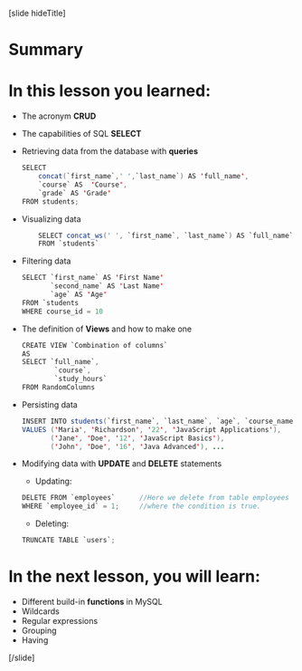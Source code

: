 [slide hideTitle]
# Summary

# In this lesson you learned:

- The acronym **CRUD**
- The capabilities of SQL **SELECT**

- Retrieving data from the database with **queries**

    ```Java
    SELECT
        concat(`first_name`,' ',`last_name`) AS 'full_name',
        `course` AS  'Course',  
        `grade` AS 'Grade'
    FROM students;
    ```

- Visualizing data

    ```java
        SELECT concat_ws(' ', `first_name`, `last_name`) AS `full_name`
        FROM `students`
    ```

- Filtering data

    ```java
    SELECT `first_name` AS 'First Name'
           `second_name` AS 'Last Name'
           `age` AS 'Age'
    FROM `students
    WHERE course_id = 10
    ```
- The definition of **Views** and how to make one

    ```java
    CREATE VIEW `Combination of columns` 
    AS
    SELECT `full_name`, 
            `course`, 
            `study_hours` 
    FROM RandomColumns
    ```
- Persisting data

    ```java
    INSERT INTO students(`first_name`, `last_name`, `age`, `course_name`) 
    VALUES ('Maria', 'Richardson', '22', 'JavaScript Applications'),
           ('Jane', 'Doe', '12', 'JavaScript Basics'),
           ('John', 'Doe', '16', 'Java Advanced'), ...
    ```
- Modifying data with **UPDATE** and **DELETE** statements

    - Updating:
    ```java
    DELETE FROM `employees`      //Here we delete from table employees
    WHERE `employee_id` = 1;     //where the condition is true.
    ```

    - Deleting:
    ```java
    TRUNCATE TABLE `users`;
    ```


# In the next lesson, you will learn:

- Different build-in **functions** in MySQL
- Wildcards
- Regular expressions
- Grouping
- Having

[/slide]
